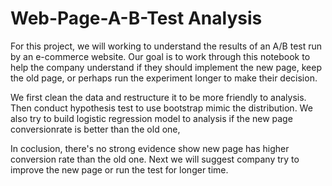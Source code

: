 # Web-Page-A-B-Test Analysis 
For this project, we will working to understand the results of an A/B test run by an e-commerce website. Our goal is to work through this notebook to help the company understand if they should implement the new page, keep the old page, or perhaps run the experiment longer to make their decision.

We first clean the data and restructure it to be more friendly to analysis. Then conduct hypothesis test to use bootstrap mimic the distribution. We also try to build logistic regression model to analysis if the new page conversionrate is better than the old one,

In coclusion, there's no strong evidence show new page has higher conversion rate than the old one. Next we will suggest company try to improve the new page or run the test for longer time.
